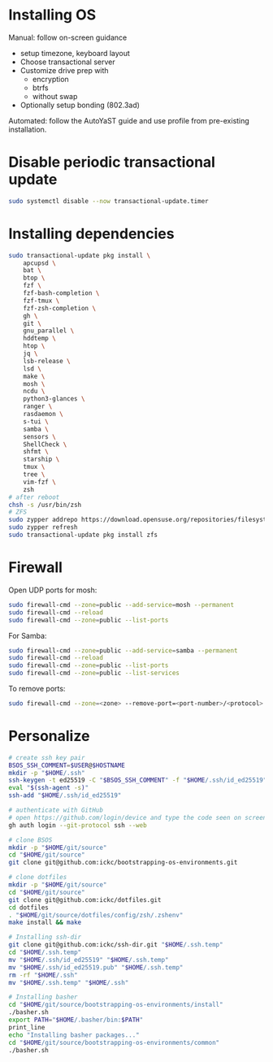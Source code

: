# Installing OS

Manual: follow on-screen guidance

- setup timezone, keyboard layout
- Choose transactional server
- Customize drive prep with
    - encryption
    - btrfs
    - without swap
- Optionally setup bonding (802.3ad)

Automated: follow the AutoYaST guide and use profile from pre-existing installation.

# Disable periodic transactional update

```bash
sudo systemctl disable --now transactional-update.timer
```

# Installing dependencies

```bash
sudo transactional-update pkg install \
    apcupsd \
    bat \
    btop \
    fzf \
    fzf-bash-completion \
    fzf-tmux \
    fzf-zsh-completion \
    gh \
    git \
    gnu_parallel \
    hddtemp \
    htop \
    jq \
    lsb-release \
    lsd \
    make \
    mosh \
    ncdu \
    python3-glances \
    ranger \
    rasdaemon \
    s-tui \
    samba \
    sensors \
    ShellCheck \
    shfmt \
    starship \
    tmux \
    tree \
    vim-fzf \
    zsh
# after reboot
chsh -s /usr/bin/zsh
# ZFS
sudo zypper addrepo https://download.opensuse.org/repositories/filesystems/$(lsb_release -rs)/filesystems.repo
sudo zypper refresh
sudo transactional-update pkg install zfs
```

# Firewall

Open UDP ports for mosh:

```bash
sudo firewall-cmd --zone=public --add-service=mosh --permanent
sudo firewall-cmd --reload
sudo firewall-cmd --zone=public --list-ports
```

For Samba:

```bash
sudo firewall-cmd --zone=public --add-service=samba --permanent
sudo firewall-cmd --reload
sudo firewall-cmd --zone=public --list-ports
sudo firewall-cmd --zone=public --list-services
```

To remove ports:

```bash
sudo firewall-cmd --zone=<zone> --remove-port=<port-number>/<protocol> --permanent
```

# Personalize

```bash
# create ssh key pair
BSOS_SSH_COMMENT=$USER@$HOSTNAME
mkdir -p "$HOME/.ssh"
ssh-keygen -t ed25519 -C "$BSOS_SSH_COMMENT" -f "$HOME/.ssh/id_ed25519"
eval "$(ssh-agent -s)"
ssh-add "$HOME/.ssh/id_ed25519"

# authenticate with GitHub
# open https://github.com/login/device and type the code seen on screen
gh auth login --git-protocol ssh --web

# clone BSOS
mkdir -p "$HOME/git/source"
cd "$HOME/git/source"
git clone git@github.com:ickc/bootstrapping-os-environments.git

# clone dotfiles
mkdir -p "$HOME/git/source"
cd "$HOME/git/source"
git clone git@github.com:ickc/dotfiles.git
cd dotfiles
. "$HOME/git/source/dotfiles/config/zsh/.zshenv"
make install && make

# Installing ssh-dir
git clone git@github.com:ickc/ssh-dir.git "$HOME/.ssh.temp"
cd "$HOME/.ssh.temp"
mv "$HOME/.ssh/id_ed25519" "$HOME/.ssh.temp"
mv "$HOME/.ssh/id_ed25519.pub" "$HOME/.ssh.temp"
rm -rf "$HOME/.ssh"
mv "$HOME/.ssh.temp" "$HOME/.ssh"

# Installing basher
cd "$HOME/git/source/bootstrapping-os-environments/install"
./basher.sh
export PATH="$HOME/.basher/bin:$PATH"
print_line
echo "Installing basher packages..."
cd "$HOME/git/source/bootstrapping-os-environments/common"
./basher.sh
```
